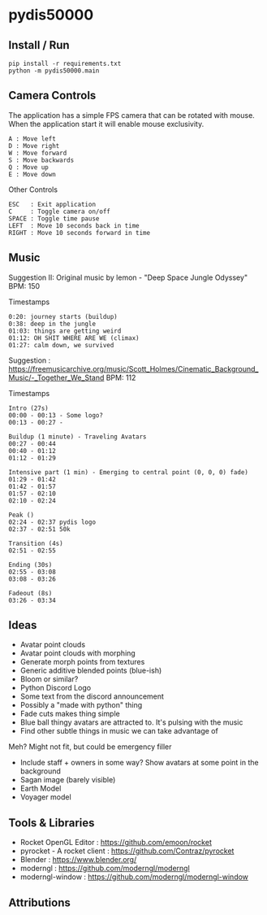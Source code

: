 
# pydis50000

## Install / Run

```
pip install -r requirements.txt
python -m pydis50000.main
```

## Camera Controls

The application has a simple FPS camera that can be rotated with mouse.
When the application start it will enable mouse exclusivity.

```
A : Move left
D : Move right
W : Move forward
S : Move backwards
Q : Move up
E : Move down
```

Other Controls
```
ESC   : Exit application
C     : Toggle camera on/off
SPACE : Toggle time pause
LEFT  : Move 10 seconds back in time
RIGHT : Move 10 seconds forward in time
```

## Music

Suggestion II: Original music by lemon - "Deep Space Jungle Odyssey"
BPM: 150

Timestamps
```
0:20: journey starts (buildup)
0:38: deep in the jungle 
01:03: things are getting weird
01:12: OH SHIT WHERE ARE WE (climax)
01:27: calm down, we survived
```


Suggestion : https://freemusicarchive.org/music/Scott_Holmes/Cinematic_Background_Music/-_Together_We_Stand
BPM: 112

Timestamps
```
Intro (27s)
00:00 - 00:13 - Some logo?
00:13 - 00:27 - 

Buildup (1 minute) - Traveling Avatars
00:27 - 00:44
00:40 - 01:12
01:12 - 01:29

Intensive part (1 min) - Emerging to central point (0, 0, 0) fade)
01:29 - 01:42
01:42 - 01:57
01:57 - 02:10
02:10 - 02:24

Peak ()
02:24 - 02:37 pydis logo
02:37 - 02:51 50k

Transition (4s)
02:51 - 02:55  

Ending (30s)
02:55 - 03:08
03:08 - 03:26

Fadeout (8s)
03:26 - 03:34
```

## Ideas

* Avatar point clouds
* Avatar point clouds with morphing
* Generate morph points from textures
* Generic additive blended points (blue-ish)
* Bloom or similar?
* Python Discord Logo
* Some text from the discord announcement
* Possibly a "made with python" thing
* Fade cuts makes thing simple
* Blue ball thingy avatars are attracted to. It's pulsing with the music
* Find other subtle things in music we can take advantage of

Meh? Might not fit, but could be emergency filler

* Include staff + owners in some way? Show avatars at some point in the background
* Sagan image (barely visible)
* Earth Model
* Voyager model

## Tools & Libraries

* Rocket OpenGL Editor : https://github.com/emoon/rocket
* pyrocket - A rocket client : https://github.com/Contraz/pyrocket
* Blender : https://www.blender.org/
* moderngl : https://github.com/moderngl/moderngl
* moderngl-window : https://github.com/moderngl/moderngl-window

## Attributions

